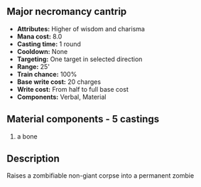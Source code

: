 ## Major necromancy cantrip
- **Attributes:** Higher of wisdom and charisma
- **Mana cost:** 8.0
- **Casting time:** 1 round
- **Cooldown:** None
- **Targeting:** One target in selected direction
- **Range:** 25'
- **Train chance:** 100%
- **Base write cost:** 20 charges
- **Write cost:** From half to full base cost
- **Components:** Verbal, Material
## Material components - 5 castings
1. a bone
## Description
Raises a zombifiable non-giant corpse into a permanent zombie
